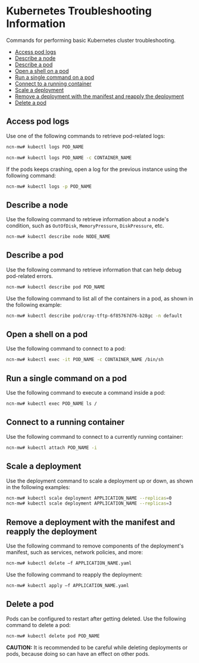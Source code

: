 # Kubernetes Troubleshooting Information

Commands for performing basic Kubernetes cluster troubleshooting.

* [Access pod logs](#access-pod-logs)
* [Describe a node](#describe-a-node)
* [Describe a pod](#describe-a-pod)
* [Open a shell on a pod](#open-a-shell-on-a-pod)
* [Run a single command on a pod](#run-a-single-command-on-a-pod)
* [Connect to a running container](#connect-to-a-running-container)
* [Scale a deployment](#scale-a-deployment)
* [Remove a deployment with the manifest and reapply the deployment](#remove-a-deployment-with-the-manifest-and-reapply-the-deployment)
* [Delete a pod](#delete-a-pod)

## Access pod logs

Use one of the following commands to retrieve pod-related logs:

```bash
ncn-mw# kubectl logs POD_NAME
```

```bash
ncn-mw# kubectl logs POD_NAME -c CONTAINER_NAME
```

If the pods keeps crashing, open a log for the previous instance using the following command:

```bash
ncn-mw# kubectl logs -p POD_NAME
```

## Describe a node

Use the following command to retrieve information about a node's condition, such as `OutOfDisk`, `MemoryPressure`, `DiskPressure`, etc.

```bash
ncn-mw# kubectl describe node NODE_NAME
```

## Describe a pod

Use the following command to retrieve information that can help debug pod-related errors.

```bash
ncn-mw# kubectl describe pod POD_NAME
```

Use the following command to list all of the containers in a pod, as shown in the following example:

```bash
ncn-mw# kubectl describe pod/cray-tftp-6f85767d76-b28gc -n default
```

## Open a shell on a pod

Use the following command to connect to a pod:

```bash
ncn-mw# kubectl exec -it POD_NAME -c CONTAINER_NAME /bin/sh
```

## Run a single command on a pod

Use the following command to execute a command inside a pod:

```bash
ncn-mw# kubectl exec POD_NAME ls /
```

## Connect to a running container

Use the following command to connect to a currently running container:

```bash
ncn-mw# kubectl attach POD_NAME -i
```

## Scale a deployment

Use the deployment command to scale a deployment up or down, as shown in the following examples:

```bash
ncn-mw# kubectl scale deployment APPLICATION_NAME --replicas=0
ncn-mw# kubectl scale deployment APPLICATION_NAME --replicas=3
```

## Remove a deployment with the manifest and reapply the deployment

Use the following command to remove components of the deployment's manifest, such as services, network policies, and more:

```bash
ncn-mw# kubectl delete –f APPLICATION_NAME.yaml
```

Use the following command to reapply the deployment:

```bash
ncn-mw# kubectl apply –f APPLICATION_NAME.yaml
```

## Delete a pod

Pods can be configured to restart after getting deleted. Use the following command to delete a pod:

```bash
ncn-mw# kubectl delete pod POD_NAME
```

**CAUTION:** It is recommended to be careful while deleting deployments or pods, because doing so can have an effect on other pods.
